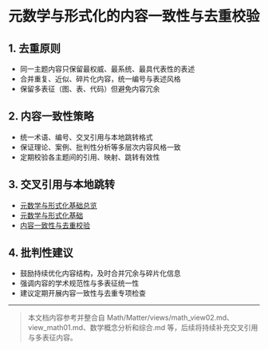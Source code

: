 # 元数学与形式化的内容一致性与去重校验

## 1. 去重原则

- 同一主题内容只保留最权威、最系统、最具代表性的表述
- 合并重复、近似、碎片化内容，统一编号与表述风格
- 保留多表征（图、表、代码）但避免内容冗余

## 2. 内容一致性策略

- 统一术语、编号、交叉引用与本地跳转格式
- 保证理论、案例、批判性分析等多层次内容风格一致
- 定期校验各主题间的引用、映射、跳转有效性

## 3. 交叉引用与本地跳转

- [元数学与形式化基础总览](./00-元数学与形式化基础总览.md)
- [元数学与形式化基础](./01-元数学与形式化基础.md)
- [内容一致性与去重校验](./20-元数学与形式化的内容一致性与去重校验.md)

## 4. 批判性建议

- 鼓励持续优化内容结构，及时合并冗余与碎片化信息
- 强调内容的学术规范性与多表征统一性
- 建议定期开展内容一致性与去重专项检查

---

> 本文档内容参考并整合自 Math/Matter/views/math_view02.md、view_math01.md、数学概念分析和综合.md 等，后续将持续补充交叉引用与多表征内容。

